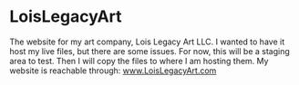 # LoisLegacyArt
The website for my art company, Lois Legacy Art LLC.
I wanted to have it host my live files, but there are some issues.
For now, this will be a staging area to test.
Then I will copy the files to where I am hosting them.
My website is reachable through: www.LoisLegacyArt.com
